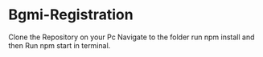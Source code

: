 # Bgmi-Registration

Clone the Repository on your Pc 
Navigate to the folder
run npm install
 and then Run npm start in terminal.
 
